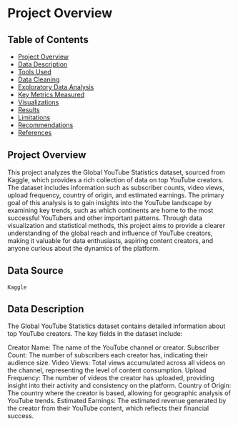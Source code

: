 # Project Overview

## Table of Contents

- [Project Overview](#project-overview)
- [Data Description](#data-description)
- [Tools Used](#tools-used)
- [Data Cleaning](#data-cleaning)
- [Exploratory Data Analysis](#exploratory-data-analysis)
- [Key Metrics Measured](#key-metrics-measured)
- [Visualizations](#visualizations)
- [Results](#results)
- [Limitations](#limitations)
- [Recommendations](#recommendations)
- [References](#references)

## Project Overview

This project analyzes the Global YouTube Statistics dataset, sourced from Kaggle, which provides a rich collection of data on top YouTube creators. The dataset includes information such as subscriber counts, video views, upload frequency, country of origin, and estimated earnings. The primary goal of this analysis is to gain insights into the YouTube landscape by examining key trends, such as which continents are home to the most successful YouTubers and other important patterns. Through data visualization and statistical methods, this project aims to provide a clearer understanding of the global reach and influence of YouTube creators, making it valuable for data enthusiasts, aspiring content creators, and anyone curious about the dynamics of the platform.

## Data Source

`Kaggle`

## Data Description

The Global YouTube Statistics dataset contains detailed information about top YouTube creators. The key fields in the dataset include:

Creator Name: The name of the YouTube channel or creator.
Subscriber Count: The number of subscribers each creator has, indicating their audience size.
Video Views: Total views accumulated across all videos on the channel, representing the level of content consumption.
Upload Frequency: The number of videos the creator has uploaded, providing insight into their activity and consistency on the platform.
Country of Origin: The country where the creator is based, allowing for geographic analysis of YouTube trends.
Estimated Earnings: The estimated revenue generated by the creator from their YouTube content, which reflects their financial success.
